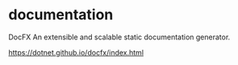 # documentation

DocFX 
An extensible and scalable static documentation generator. 

https://dotnet.github.io/docfx/index.html

